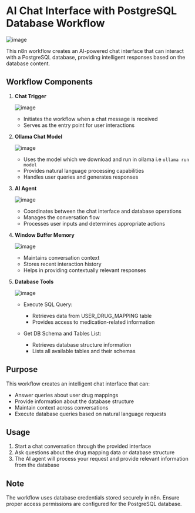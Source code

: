 # AI Chat Interface with PostgreSQL Database Workflow

![image](https://github.com/user-attachments/assets/8d3271c6-af80-482a-8eea-1008b4c45d32)

This n8n workflow creates an AI-powered chat interface that can interact with a PostgreSQL database, providing intelligent responses based on the database content.

## Workflow Components

1. **Chat Trigger**

   ![image](https://github.com/user-attachments/assets/d2ad03dd-a765-4bf5-b5ee-4b646e19707c)

   - Initiates the workflow when a chat message is received
   - Serves as the entry point for user interactions

3. **Ollama Chat Model**

   ![image](https://github.com/user-attachments/assets/379f3872-42b1-4a30-a6db-49885b2538b1)

   - Uses the model which we download and run in ollama i.e ```ollama run model```
   - Provides natural language processing capabilities
   - Handles user queries and generates responses

5. **AI Agent**

   ![image](https://github.com/user-attachments/assets/4e97b1b4-569e-4ed1-a1d6-1da31b1d7d2a)
   
   - Coordinates between the chat interface and database operations
   - Manages the conversation flow
   - Processes user inputs and determines appropriate actions

7. **Window Buffer Memory**

   ![image](https://github.com/user-attachments/assets/20ed241e-47b6-401c-b953-a8a43b3fb729)

   - Maintains conversation context
   - Stores recent interaction history
   - Helps in providing contextually relevant responses

9. **Database Tools**

   ![image](https://github.com/user-attachments/assets/5e0239cc-f17c-47bd-a3ad-1b0e06c3e764)

   - Execute SQL Query:
     - Retrieves data from USER_DRUG_MAPPING table
     - Provides access to medication-related information

   - Get DB Schema and Tables List:
     - Retrieves database structure information
     - Lists all available tables and their schemas

## Purpose

This workflow creates an intelligent chat interface that can:
- Answer queries about user drug mappings
- Provide information about the database structure
- Maintain context across conversations
- Execute database queries based on natural language requests

## Usage

1. Start a chat conversation through the provided interface
2. Ask questions about the drug mapping data or database structure
3. The AI agent will process your request and provide relevant information from the database

## Note

The workflow uses database credentials stored securely in n8n. Ensure proper access permissions are configured for the PostgreSQL database.
